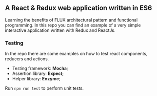 ## A React & Redux web application written in ES6
Learning the benefits of FLUX architectural pattern and functional programming.
In this repo you can find an example of a very simple interactive application written with Redux and ReactJs.


### Testing
In the repo there are some examples on how to test react components, reducers and actions.

- Testing framework: **Mocha**; 
- Assertion library: **Expect**;
- Helper library: **Enzyme**;

Run `npm run test` to perform unit tests.
